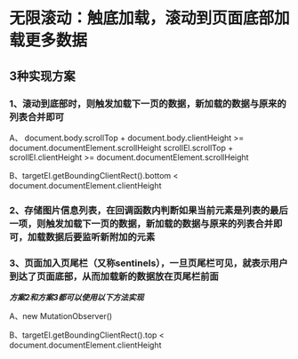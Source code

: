 # 无限滚动：触底加载，滚动到页面底部加载更多数据

## 3种实现方案

### 1、滚动到底部时，则触发加载下一页的数据，新加载的数据与原来的列表合并即可

<!-- window.onscroll -->
A、
document.body.scrollTop + document.body.clientHeight >= document.documentElement.scrollHeight
scrollEl.scrollTop + scrollEl.clientHeight >= document.documentElement.scrollHeight

<!-- window.onscroll + getBoundingClientRect -->
B、targetEl.getBoundingClientRect().bottom < document.documentElement.clientHeight

### 2、存储图片信息列表，在回调函数内判断如果当前元素是列表的最后一项，则触发加载下一页的数据，新加载的数据与原来的列表合并即可，加载数据后要监听新附加的元素

### 3、页面加入页尾栏（又称sentinels），一旦页尾栏可见，就表示用户到达了页面底部，从而加载新的数据放在页尾栏前面

***方案2和方案3都可以使用以下方法实现***

A、new MutationObserver()

<!-- 使用window.onscroll + getBoundingClientRect实现MutationObserver -->
B、targetEl.getBoundingClientRect().top < document.documentElement.clientHeight
